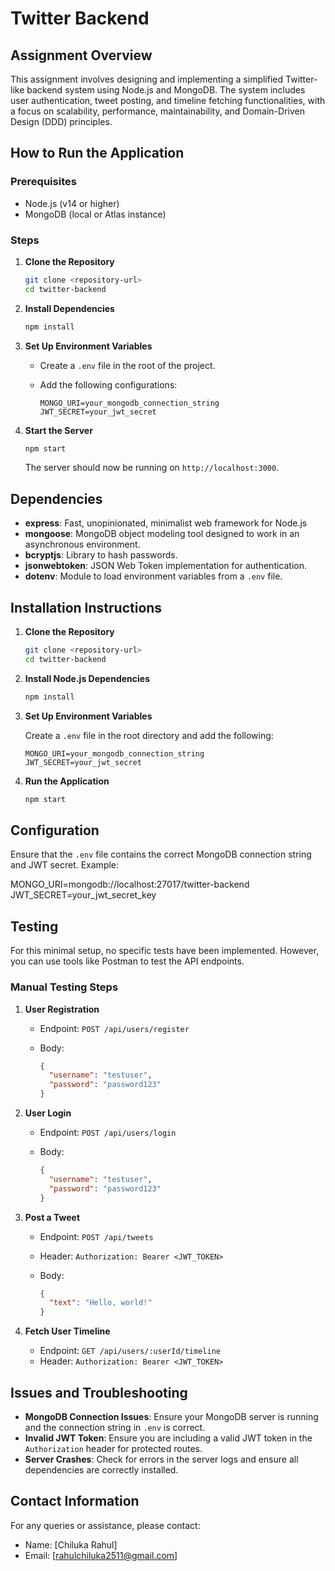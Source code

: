 # Twitter Backend

## Assignment Overview

This assignment involves designing and implementing a simplified Twitter-like backend system using Node.js and MongoDB. The system includes user authentication, tweet posting, and timeline fetching functionalities, with a focus on scalability, performance, maintainability, and Domain-Driven Design (DDD) principles.

## How to Run the Application

### Prerequisites

- Node.js (v14 or higher)
- MongoDB (local or Atlas instance)

### Steps

1. **Clone the Repository**

    ```bash
    git clone <repository-url>
    cd twitter-backend
    ```

2. **Install Dependencies**

    ```bash
    npm install
    ```

3. **Set Up Environment Variables**

    - Create a `.env` file in the root of the project.
    - Add the following configurations:

      ```
      MONGO_URI=your_mongodb_connection_string
      JWT_SECRET=your_jwt_secret
      ```

4. **Start the Server**

    ```bash
    npm start
    ```

    The server should now be running on `http://localhost:3000`.

## Dependencies

- **express**: Fast, unopinionated, minimalist web framework for Node.js
- **mongoose**: MongoDB object modeling tool designed to work in an asynchronous environment.
- **bcryptjs**: Library to hash passwords.
- **jsonwebtoken**: JSON Web Token implementation for authentication.
- **dotenv**: Module to load environment variables from a `.env` file.

## Installation Instructions

1. **Clone the Repository**

    ```bash
    git clone <repository-url>
    cd twitter-backend
    ```

2. **Install Node.js Dependencies**

    ```bash
    npm install
    ```

3. **Set Up Environment Variables**

    Create a `.env` file in the root directory and add the following:

    ```
    MONGO_URI=your_mongodb_connection_string
    JWT_SECRET=your_jwt_secret
    ```

4. **Run the Application**

    ```bash
    npm start
    ```

## Configuration

Ensure that the `.env` file contains the correct MongoDB connection string and JWT secret. Example:

MONGO_URI=mongodb://localhost:27017/twitter-backend
JWT_SECRET=your_jwt_secret_key




## Testing

For this minimal setup, no specific tests have been implemented. However, you can use tools like Postman to test the API endpoints.

### Manual Testing Steps

1. **User Registration**

    - Endpoint: `POST /api/users/register`
    - Body:

      ```json
      {
        "username": "testuser",
        "password": "password123"
      }
      ```

2. **User Login**

    - Endpoint: `POST /api/users/login`
    - Body:

      ```json
      {
        "username": "testuser",
        "password": "password123"
      }
      ```

3. **Post a Tweet**

    - Endpoint: `POST /api/tweets`
    - Header: `Authorization: Bearer <JWT_TOKEN>`
    - Body:

      ```json
      {
        "text": "Hello, world!"
      }
      ```

4. **Fetch User Timeline**

    - Endpoint: `GET /api/users/:userId/timeline`
    - Header: `Authorization: Bearer <JWT_TOKEN>`

## Issues and Troubleshooting

- **MongoDB Connection Issues**: Ensure your MongoDB server is running and the connection string in `.env` is correct.
- **Invalid JWT Token**: Ensure you are including a valid JWT token in the `Authorization` header for protected routes.
- **Server Crashes**: Check for errors in the server logs and ensure all dependencies are correctly installed.

## Contact Information

For any queries or assistance, please contact:

- Name: [Chiluka Rahul]
- Email: [rahulchiluka2511@gmail.com]
